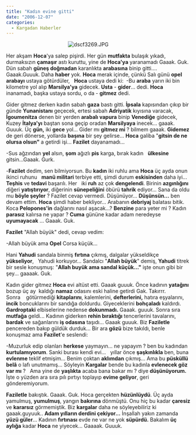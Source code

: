 ```yaml
---
title: "Kadın evine gitti"
date: "2006-12-07"
categories: 
  - Kargadan Haberler
---
```


                                           ![dscf3269.JPG](/uploads/2006/12/dscf3269.kucukresim.JPG)  

Her akşam **Hoca**'ya salep pişirdi. Her gün **mutfakta** bulaşık yıkadı, durmaksızın **çamaşır** astı kuruttu, yine de **Hoca'ya** yaranamadı Gaaak. Guk. Dün sabah **güneş doğmadan** karanlıkta **arabasına** binip gitti.... Gaaak.Guuuk. Daha **haber** yok. **Hoca** merak içinde, çünkü Salı günü **opel arabayı** ustaya götürdüler,   **Hoca** ustaya dedi ki:  -Bu **araba** yarın iki bin kilometre yol alıp **Marsilya'ya** gidecek. **Usta** - **gider**... dedi. **Hoca** inanamadı, başka ustaya sordu, o da - **gitmez** dedi.

Gider gitmez derken kadın sabah **gaza** bastı gitti. **İpsala** kapısından çıkıp bir günde **Yunanistanı** geçecek, ertesi sabah **Adriyatik** kıyısına varacak, **İgoumenitza** denen bir yerden **arabalı vapura** binip **Venediğe** gidecek, Kuzey **İtalya'yı** baştan sona geçip oradan **Marsilyaya** inecek... gaaak. Guuuk. Üç **gün,** iki **gece** yol... Gider mı **gitmez mi** ? bilmem gaaak. **Gidemez** de geri dönerse, yollarda **başına** bir şey gelirse... **Hoca** galiba "**gitsin de ne olursa olsun"** a getirdi işi... **Fazilet** dayanamadı...

\-Sus ağzından **yel** alsın, **şom** ağızlı **pis** karga, bırak kadın   **ülkesine** gitsin...Gaaak. Gurk.

\-**Fazilet** dedim, sen bilmiyorsun. Bu **kadın** iki ruhlu ama **Hoca** üç ayda onun ikinci ruhunu   **manü militari** terbiye etti, şimdi durum **eskisinden** daha iyi... **Teşhis** ve **tedavi** başarılı. Her   iki **ruh** az çok **dengelendi**. Birinin **azgınlığını** diğeri **yatıştırıyor**, diğerinin **sünepeliğini** öbürü **tahrik** ediyor... Sana da oldu mu **böyle şeyler** ? Fazilet cevap vermedi. Düşünüyor... **Düşünsün...** ben devam ettim. **Hoca** şimdi haber bekliyor... Arabanın **debriyaj** balatası bitik. Koca **Pelopones'in** dağlarını nasıl aşacak...? **Benzine** para yeter mi ? Kadın **parasız** kalırsa ne yapar ? **Cuma** gününe kadar adam neredeyse **uyumayacak** ... Gaaak. Guk.

**Fazilet** "Allah büyük" dedi, cevap vedim:

\-Allah büyük ama **Opel** Corsa küçük...

Hani **Yahudi** sandala binmiş **fırtına** çıkmış, dalgalar yükseldikçe **yükseliyor**,   Yahudi korkuyor... Sandalcı "**Allah büyük**" demiş, **Yahudi** titrek bir sesle konuşmuş: "**Allah buyük ama sandal küçük..."** işte onun gibi bir şey... gaaaak. Guk.

Kadın gider gitmez **Hoca** evi altüst etti. Gaaak guuuk. Önce kadının **yatağını** bozup üç ay  kaldığı **namaz** odasını eski haline getirdi Gak. Takırrr. Sonra    götürmediği **kitaplarını**, kalemlerini, **defterlerini,** hatıra eşyalarını, **incik** boncuklarını bir sandığa doldurdu. Giyeceklerini **bohçaladı** kaldırdı. **Gardroptaki** elbiselerine nedense **dokunmadı.** Gaaak. guuuk. Sonra sıra **mutfağa** geldi... Kadının giderken **rehin bıraktığı** tencerlerini tavalarını, **bardak** ve sağanlarını **iş odasına** taşıdı... Gaaak guuuk. Biz **Faziletle** pencereden bakıp güldük durduk... Bir ara **gözü** bize takıldı, benle konuşmaz ama **Fazilet**'e seslendi:

\-Muzurluk edip olanları **herkese** yaymayın... ne yapayım ? ben bu kadından **kurtulamıyorum**. Sanki burası kendi evi...   yıllar önce **şaşkınlıkla** ben, buna **evlenme** teklif etmişim... Benim çoktan **aklımdan** çıkmış... Ama bu **püsküllü belâ** o lafı unutmamış... Söyleyin **Kargalar** bende bu kadınla **evlenecek göz var mı** ?   Ama yine de **yaşlıkta** acaba bana bakar mı ? diye **düşünüyorum.** İşte o yüzden ara sıra pılı pırtıyı toplayıp **evime geliyor**, geri gönderemiyorum.

**Faziletle** bakıştık. Gaaak. Guk. Hoca gerçekten **hüzünlüydü**. Üç ayda yamulmuş, **yumulmuş**, yangın **bakırına** dönmüştü. Onu hiç bu kadar **çaresiz** ve **kararsız** görmemiştik. Biz **kargalar** daha ne söyleyebiliriz ki gaaak.guyuuk.. **Adam yılların derdini çekiyor...** İnşallah yakın zamanda **yüzü güler**... Kadının **fırtınası** evde ne var ne yok **süpürdü.** Bakalım **üç aylığa** kadar **Hoca** ne yiyecek... Gaaaak. Guuuk.
